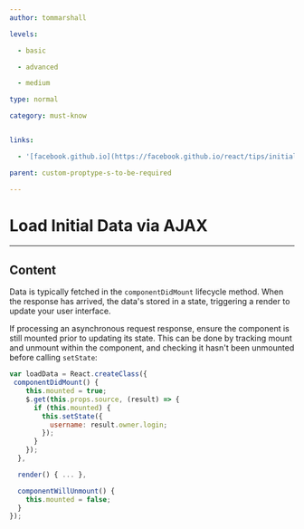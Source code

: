 ```yaml
---
author: tommarshall

levels:

  - basic

  - advanced

  - medium

type: normal

category: must-know


links:

  - '[facebook.github.io](https://facebook.github.io/react/tips/initial-ajax.html){website}'

parent: custom-proptype-s-to-be-required

---
```


# Load Initial Data via AJAX

---
## Content

Data is typically fetched in the  `componentDidMount` lifecycle method. When the response has arrived, the data's stored in a state, triggering a render to update your user interface.

If processing an asynchronous request response, ensure the component is still mounted prior to updating its state. This can be done by tracking mount and unmount within the component, and checking it hasn't been unmounted before calling `setState`:

```JavaScript
var loadData = React.createClass({
 componentDidMount() {
    this.mounted = true;   
    $.get(this.props.source, (result) => {
      if (this.mounted) {
        this.setState({
          username: result.owner.login;
        });
      }
    });
  },

  render() { ... },

  componentWillUnmount() {
    this.mounted = false;
  }
});
```

